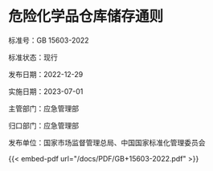 # 危险化学品仓库储存通则

标准号：GB 15603-2022

标准状态：现行

发布日期：2022-12-29

实施日期：2023-07-01

主管部门：应急管理部

归口部门：应急管理部

发布单位：国家市场监督管理总局、中国国家标准化管理委员会

<!-- INFO END -->

{{< embed-pdf url="/docs/PDF/GB+15603-2022.pdf"  >}}
